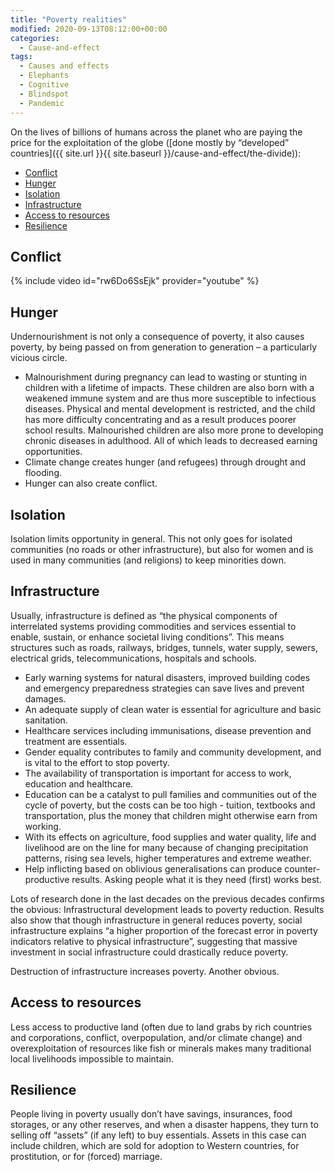 ```yaml
---
title: "Poverty realities"
modified: 2020-09-13T08:12:00+00:00
categories:
  - Cause-and-effect
tags:
  - Causes and effects
  - Elephants
  - Cognitive
  - Blindspot
  - Pandemic
---
```


On the lives of billions of humans across the planet who are paying the price for the exploitation of the globe ([done mostly by “developed” countries]({{ site.url }}{{ site.baseurl }}/cause-and-effect/the-divide)):

- [Conflict](#conflict)
- [Hunger](#hunger)
- [Isolation](#isolation)
- [Infrastructure](#infrastructure)
- [Access to resources](#access-to-resources)
- [Resilience](#resilience)

## Conflict

{% include video id="rw6Do6SsEjk" provider="youtube" %}

## Hunger

Undernourishment is not only a consequence of poverty, it also causes poverty, by being passed on from generation to generation – a particularly vicious circle.

* Malnourishment during pregnancy can lead to wasting or stunting in children with a lifetime of impacts. These children are also born with a weakened immune system and are thus more susceptible to infectious diseases. Physical and mental development is restricted, and the child has more difficulty concentrating and as a result produces poorer school results. Malnourished children are also more prone to developing chronic diseases in adulthood. All of which leads to decreased earning opportunities.
* Climate change creates hunger (and refugees) through drought and flooding.
* Hunger can also create conflict.

## Isolation

Isolation limits opportunity in general. This not only goes for isolated communities (no roads or other infrastructure), but also for women and is used in many communities (and religions) to keep minorities down. 

## Infrastructure

Usually, infrastructure is defined as “the physical components of interrelated systems providing commodities and services essential to enable, sustain, or enhance societal living conditions”. This means structures such as roads, railways, bridges, tunnels, water supply, sewers, electrical grids, telecommunications, hospitals and schools.

* Early warning systems for natural disasters, improved building codes and emergency preparedness strategies can save lives and prevent damages.
* An adequate supply of clean water is essential for agriculture and basic sanitation.
* Healthcare services including immunisations, disease prevention and treatment are essentials.
* Gender equality contributes to family and community development, and is vital to the effort to stop poverty.
* The availability of transportation is important for access to work, education and healthcare.
* Education can be a catalyst to pull families and communities out of the cycle of poverty, but the costs can be too high - tuition, textbooks and transportation, plus the money that children might otherwise earn from working.
* With its effects on agriculture, food supplies and water quality, life and livelihood are on the line for many because of changing precipitation patterns, rising sea levels, higher temperatures and extreme weather.
* Help inflicting based on oblivious generalisations can produce counter-productive results. Asking people what it is they need (first) works best.

Lots of research done in the last decades on the previous decades confirms the obvious: Infrastructural development leads to poverty reduction. Results also show that though infrastructure in general reduces poverty, social infrastructure explains “a higher proportion of the forecast error in poverty indicators relative to physical infrastructure”, suggesting that massive investment in social infrastructure could drastically reduce poverty.

Destruction of infrastructure increases poverty. Another obvious. 

## Access to resources

Less access to productive land (often due to land grabs by rich countries and corporations, conflict, overpopulation, and/or climate change) and overexploitation of resources like fish or minerals makes many traditional local livelihoods impossible to maintain.

## Resilience

People living in poverty usually don’t have savings, insurances, food storages, or any other reserves, and when a disaster happens, they turn to selling off “assets” (if any left) to buy essentials. Assets in this case can include children, which are sold for adoption to Western countries, for prostitution, or for (forced) marriage.




